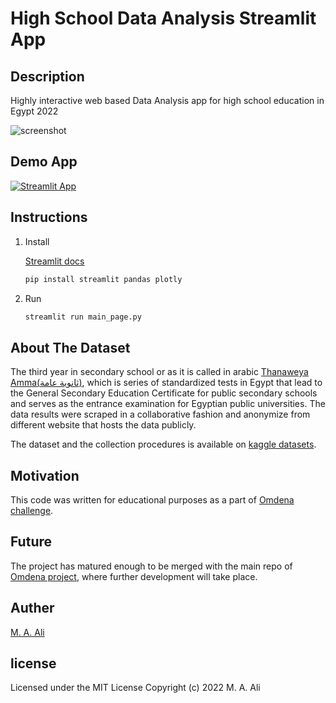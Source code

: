 # High School Data Analysis Streamlit App

## Description

Highly interactive web based Data Analysis app for high school education in Egypt 2022

![screenshot](other/preview_image.jpg)

## Demo App

[![Streamlit App](https://static.streamlit.io/badges/streamlit_badge_black_white.svg)](https://mightystud-high-school-data-analysis-streamlit-main-page-h9dzjq.streamlit.app/)

## Instructions

1. Install

    [Streamlit docs](https://docs.streamlit.io/library/get-started/installation)

    ```bash
    pip install streamlit pandas plotly
    ```

2. Run

    ```bash
    streamlit run main_page.py
    ```

## About The Dataset

The third year in secondary school or as it is called in arabic [Thanaweya Amma(ثانوية عامة)](https://en.wikipedia.org/wiki/Thanaweya_Amma), which is series of standardized tests in Egypt that lead to the General Secondary Education Certificate for public secondary schools and serves as the entrance examination for Egyptian public universities. The data results were scraped in a collaborative fashion and anonymize from different website that hosts the data publicly.

The dataset and the collection procedures is available on [kaggle datasets](https://www.kaggle.com/datasets/mohamedahmedx2/high-school-public-results-2022-eg).

## Motivation

This code was written for educational purposes as a part of [Omdena challenge](https://omdena.com/chapter-challenges/high-school-thanaweya-amma-data-analysis/).

## Future

The project has matured enough to be merged with the main repo of [Omdena project](https://github.com/OmdenaAI/giza-chapter-high-school-final-exams/tree/main/src/tasks/task-4-Deliver-the-insights-and-finalize-the-project), where further development will take place.

## Auther

[M. A. Ali](https://www.linkedin.com/in/mohamedahmedx2/)

## license

Licensed under the MIT License Copyright (c) 2022 M. A. Ali
